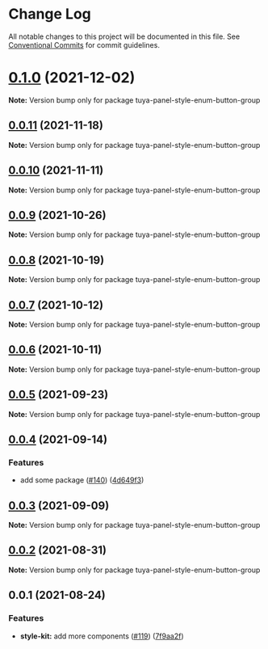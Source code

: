 # Change Log

All notable changes to this project will be documented in this file.
See [Conventional Commits](https://conventionalcommits.org) for commit guidelines.

# [0.1.0](https://github.com/tuya/tuya-panel-kit/compare/tuya-panel-style-enum-button-group@0.0.11...tuya-panel-style-enum-button-group@0.1.0) (2021-12-02)

**Note:** Version bump only for package tuya-panel-style-enum-button-group





## [0.0.11](https://github.com/tuya/tuya-panel-kit/compare/tuya-panel-style-enum-button-group@0.0.10...tuya-panel-style-enum-button-group@0.0.11) (2021-11-18)

**Note:** Version bump only for package tuya-panel-style-enum-button-group





## [0.0.10](https://github.com/tuya/tuya-panel-kit/compare/tuya-panel-style-enum-button-group@0.0.9...tuya-panel-style-enum-button-group@0.0.10) (2021-11-11)

**Note:** Version bump only for package tuya-panel-style-enum-button-group





## [0.0.9](https://github.com/tuya/tuya-panel-kit/compare/tuya-panel-style-enum-button-group@0.0.8...tuya-panel-style-enum-button-group@0.0.9) (2021-10-26)

**Note:** Version bump only for package tuya-panel-style-enum-button-group





## [0.0.8](https://github.com/tuya/tuya-panel-kit/compare/tuya-panel-style-enum-button-group@0.0.6...tuya-panel-style-enum-button-group@0.0.8) (2021-10-19)

**Note:** Version bump only for package tuya-panel-style-enum-button-group





## [0.0.7](https://github.com/tuya/tuya-panel-kit/compare/tuya-panel-style-enum-button-group@0.0.6...tuya-panel-style-enum-button-group@0.0.7) (2021-10-12)

**Note:** Version bump only for package tuya-panel-style-enum-button-group





## [0.0.6](https://github.com/tuya/tuya-panel-kit/compare/tuya-panel-style-enum-button-group@0.0.5...tuya-panel-style-enum-button-group@0.0.6) (2021-10-11)

**Note:** Version bump only for package tuya-panel-style-enum-button-group





## [0.0.5](https://github.com/tuya/tuya-panel-kit/compare/tuya-panel-style-enum-button-group@0.0.4...tuya-panel-style-enum-button-group@0.0.5) (2021-09-23)

**Note:** Version bump only for package tuya-panel-style-enum-button-group





## [0.0.4](https://github.com/tuya/tuya-panel-kit/compare/tuya-panel-style-enum-button-group@0.0.3...tuya-panel-style-enum-button-group@0.0.4) (2021-09-14)


### Features

* add some package ([#140](https://github.com/tuya/tuya-panel-kit/issues/140)) ([4d649f3](https://github.com/tuya/tuya-panel-kit/commit/4d649f3020ac96bc9aa16c0d27f925b13244317c))





## [0.0.3](https://github.com/tuya/tuya-panel-kit/compare/tuya-panel-style-enum-button-group@0.0.2...tuya-panel-style-enum-button-group@0.0.3) (2021-09-09)

**Note:** Version bump only for package tuya-panel-style-enum-button-group





## [0.0.2](https://github.com/tuya/tuya-panel-kit/compare/tuya-panel-style-enum-button-group@0.0.1...tuya-panel-style-enum-button-group@0.0.2) (2021-08-31)

**Note:** Version bump only for package tuya-panel-style-enum-button-group





## 0.0.1 (2021-08-24)


### Features

* **style-kit:** add more components ([#119](https://github.com/tuya/tuya-panel-kit/issues/119)) ([7f9aa2f](https://github.com/tuya/tuya-panel-kit/commit/7f9aa2fecf01c73760eeb88fcc09703ccef3afca))
